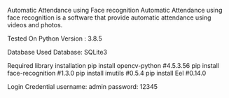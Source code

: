Automatic Attendance using Face recognition
Automatic Attendance using face recognition is a software that provide automatic attendance using videos and photos.

Tested On
Python Version : 3.8.5

Database Used
Database: SQLite3

Required library installation
pip install opencv-python #4.5.3.56
pip install face-recognition #1.3.0
pip install imutils #0.5.4
pip install Eel #0.14.0

Login Credential
username: admin
password: 12345

